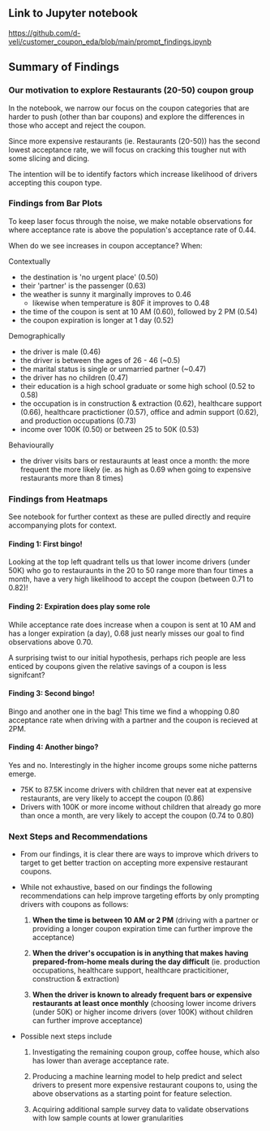 ## Link to Jupyter notebook
https://github.com/d-veli/customer_coupon_eda/blob/main/prompt_findings.ipynb

## Summary of Findings

### Our motivation to explore Restaurants (20-50) coupon group
In the notebook, we narrow our focus on the coupon categories that are harder to push (other than bar coupons) and explore the differences in those who accept and reject the coupon.

Since more expensive restaurants (ie. Restaurants (20-50)) has the second lowest acceptance rate, we will focus on cracking this tougher nut with some slicing and dicing.

The intention will be to identify factors which increase likelihood of drivers accepting this coupon type.

### Findings from Bar Plots
To keep laser focus through the noise, we make notable observations for where acceptance rate is above the population's acceptance rate of 0.44.

When do we see increases in coupon acceptance? When:

Contextually
- the destination is 'no urgent place' (0.50)
- their 'partner' is the passenger (0.63)
- the weather is sunny it marginally improves to 0.46
    - likewise when temperature is 80F it improves to 0.48
- the time of the coupon is sent at 10 AM (0.60), followed by 2 PM (0.54)
- the coupon expiration is longer at 1 day (0.52)

Demographically
- the driver is male (0.46)
- the driver is between the ages of 26 - 46 (~0.5)
- the marital status is single or unmarried partner (~0.47)
- the driver has no children (0.47)
- their education is a high school graduate or some high school (0.52 to 0.58)
- the occupation is in construction & extraction (0.62), healthcare support (0.66), healthcare practictioner (0.57), office and admin support (0.62), and production occupations (0.73)
- income over 100K (0.50) or between 25 to 50K (0.53)

Behaviourally
- the driver visits bars or restauraunts at least once a month: the more frequent the more likely (ie. as high as 0.69 when going to expensive restaurants more than 8 times)

### Findings from Heatmaps

See notebook for further context as these are pulled directly and require accompanying plots for context.

#### Finding 1: First bingo!
Looking at the top left quadrant tells us that lower income drivers (under 50K) who go to restauraunts in the 20 to 50 range more than four times a month, have a very high likelihood to accept the coupon (between 0.71 to 0.82)!

#### Finding 2: Expiration does play some role
While acceptance rate does increase when a coupon is sent at 10 AM and has a longer expiration (a day), 0.68 just nearly misses our goal to find observations above 0.70.

A surprising twist to our initial hypothesis, perhaps rich people are less enticed by coupons given the relative savings of a coupon is less signifcant?

#### Finding 3: Second bingo!
Bingo and another one in the bag! This time we find a whopping 0.80 acceptance rate when driving with a partner and the coupon is recieved at 2PM.

#### Finding 4: Another bingo?
Yes and no. Interestingly in the higher income groups some niche patterns emerge.
- 75K to 87.5K income drivers with children that never eat at expensive restaurants, are very likely to accept the coupon (0.86)
- Drivers with 100K or more income without children that already go more than once a month, are very likely to accept the coupon (0.74 to 0.80)

### Next Steps and Recommendations
- From our findings, it is clear there are ways to improve which drivers to target to get better traction on accepting more expensive restaurant coupons.
- While not exhaustive, based on our findings the following recommendations can help improve targeting efforts by only prompting drivers with coupons as follows:

    1. **When the time is between 10 AM or 2 PM** (driving with a partner or providing a longer coupon expiration time can further improve the acceptance)

    2. **When the driver's occupation is in anything that makes having prepared-from-home meals during the day difficult** (ie.  production occupations, healthcare support, healthcare practicitioner, construction & extraction)
    
    3. **When the driver is known to already frequent bars or expensive restaurants at least once monthly** (choosing lower income drivers (under 50K) or higher income drivers (over 100K) without children can further improve acceptance)

- Possible next steps include

    1. Investigating the remaining coupon group, coffee house, which also has lower than average acceptance rate.

    2. Producing a machine learning model to help predict and select drivers to present more expensive restaurant coupons to, using the above observations as a starting point for feature selection.

    3. Acquiring additional sample survey data to validate observations with low sample counts at lower granularities

